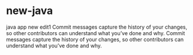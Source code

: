 # new-java
java app
new edit1
Commit messages capture the history of your changes, so other contributors can understand what you’ve done and why.
Commit messages capture the history of your changes, so other contributors can understand what you’ve done and why.
